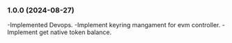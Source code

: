 ### 1.0.0 (2024-08-27)

-Implemented Devops.
-Implement keyring mangament for evm controller.
-Implement get native token balance.
